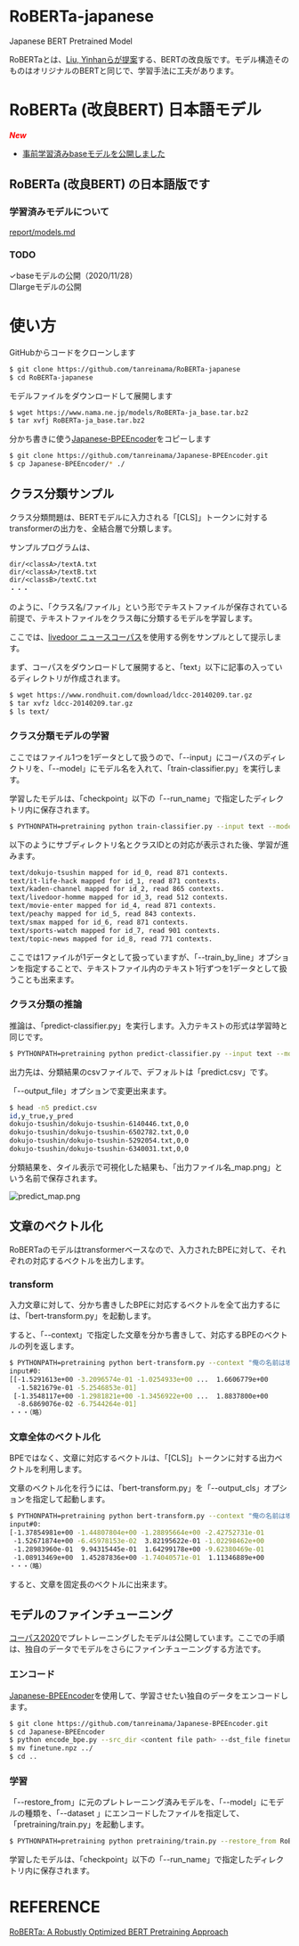 # RoBERTa-japanese

Japanese BERT Pretrained Model

RoBERTaとは、[Liu, Yinhanらが提案](https://arxiv.org/abs/1907.11692)する、BERTの改良版です。モデル構造そのものはオリジナルのBERTと同じで、学習手法に工夫があります。



# RoBERTa (改良BERT)  日本語モデル

***<font color='red'>New</font>***

- [事前学習済みbaseモデルを公開しました](report/models.md)



## RoBERTa (改良BERT) の日本語版です

### 学習済みモデルについて

[report/models.md](report/models.md)

### TODO

✓baseモデルの公開（2020/11/28）<br>□largeモデルの公開<br>



# 使い方



GitHubからコードをクローンします

```sh
$ git clone https://github.com/tanreinama/RoBERTa-japanese
$ cd RoBERTa-japanese
```

モデルファイルをダウンロードして展開します

```sh
$ wget https://www.nama.ne.jp/models/RoBERTa-ja_base.tar.bz2
$ tar xvfj RoBERTa-ja_base.tar.bz2
```

分かち書きに使う[Japanese-BPEEncoder](https://github.com/tanreinama/Japanese-BPEEncoder)をコピーします

```sh
$ git clone https://github.com/tanreinama/Japanese-BPEEncoder.git
$ cp Japanese-BPEEncoder/* ./
```



##  クラス分類サンプル



クラス分類問題は、BERTモデルに入力される「[CLS]」トークンに対するtransformerの出力を、全結合層で分類します。

サンプルプログラムは、

```
dir/<classA>/textA.txt
dir/<classA>/textB.txt
dir/<classB>/textC.txt
・・・
```

のように、「クラス名/ファイル」という形でテキストファイルが保存されている前提で、テキストファイルをクラス毎に分類するモデルを学習します。

ここでは、[livedoor ニュースコーパス](http://www.rondhuit.com/download.html#ldcc)を使用する例をサンプルとして提示します。

まず、コーパスをダウンロードして展開すると、「text」以下に記事の入っているディレクトリが作成されます。

```sh
$ wget https://www.rondhuit.com/download/ldcc-20140209.tar.gz
$ tar xvfz ldcc-20140209.tar.gz
$ ls text/
```

### クラス分類モデルの学習

ここではファイル1つを1データとして扱うので、「--input」にコーパスのディレクトリを、「--model」にモデル名を入れて、「train-classifier.py」を実行します。

学習したモデルは、「checkpoint」以下の「--run_name」で指定したディレクトリ内に保存されます。

```sh
$ PYTHONPATH=pretraining python train-classifier.py --input text --model RoBERTa-ja_base --run_name run_classifier1
```

以下のようにサブディレクトリ名とクラスIDとの対応が表示された後、学習が進みます。

```sh
text/dokujo-tsushin mapped for id_0, read 871 contexts.
text/it-life-hack mapped for id_1, read 871 contexts.
text/kaden-channel mapped for id_2, read 865 contexts.
text/livedoor-homme mapped for id_3, read 512 contexts.
text/movie-enter mapped for id_4, read 871 contexts.
text/peachy mapped for id_5, read 843 contexts.
text/smax mapped for id_6, read 871 contexts.
text/sports-watch mapped for id_7, read 901 contexts.
text/topic-news mapped for id_8, read 771 contexts.
```

ここでは1ファイルが1データとして扱っていますが、「--train_by_line」オプションを指定することで、テキストファイル内のテキスト1行ずつを1データとして扱うことも出来ます。

### クラス分類の推論

推論は、「predict-classifier.py」を実行します。入力テキストの形式は学習時と同じです。

```sh
$ PYTHONPATH=pretraining python predict-classifier.py --input text --model checkpoint/run_classifier1
```

出力先は、分類結果のcsvファイルで、デフォルトは「predict.csv」です。

「--output_file」オプションで変更出来ます。

```sh
$ head -n5 predict.csv
id,y_true,y_pred
dokujo-tsushin/dokujo-tsushin-6140446.txt,0,0
dokujo-tsushin/dokujo-tsushin-6502782.txt,0,0
dokujo-tsushin/dokujo-tsushin-5292054.txt,0,0
dokujo-tsushin/dokujo-tsushin-6340031.txt,0,0
```

分類結果を、タイル表示で可視化した結果も、「出力ファイル名_map.png」という名前で保存されます。

![predict_map.png](predict_map.png)



## 文章のベクトル化



RoBERTaのモデルはtransformerベースなので、入力されたBPEに対して、それぞれの対応するベクトルを出力します。

### transform

入力文章に対して、分かち書きしたBPEに対応するベクトルを全て出力するには、「bert-transform.py」を起動します。

すると、「--context」で指定した文章を分かち書きして、対応するBPEのベクトルの列を返します。

```sh
$ PYTHONPATH=pretraining python bert-transform.py --context "俺の名前は坂本俊之。何処にでもいるサラリーマンだ。" --model checkpoint/run_classifier1
input#0:
[[-1.5291613e+00 -3.2096574e-01 -1.0254933e+00 ...  1.6606779e+00
  -1.5821679e-01 -5.2546853e-01]
 [-1.3548117e+00 -1.2981821e+00 -1.3456922e+00 ...  1.8837800e+00
  -8.6869076e-02 -6.7544264e-01]
・・・（略）
```

### 文章全体のベクトル化

BPEではなく、文章に対応するベクトルは、「[CLS]」トークンに対する出力ベクトルを利用します。

文章のベクトル化を行うには、「bert-transform.py」を「--output_cls」オプションを指定して起動します。

```sh
$ PYTHONPATH=pretraining python bert-transform.py --context "俺の名前は坂本俊之。何処にでもいるサラリーマンだ。" --model checkpoint/run_classifier1 --output_cls
input#0:
[-1.37854981e+00 -1.44807804e+00 -1.28895664e+00 -2.42752731e-01
 -1.52671874e+00 -6.45978153e-02  3.82195622e-01 -1.02298462e+00
 -1.28983960e-01  9.94315445e-01  1.64299178e+00 -9.62380469e-01
 -1.08913469e+00  1.45287836e+00 -1.74040571e-01  1.11346889e+00
・・・（略）
```

すると、文章を固定長のベクトルに出来ます。



##  モデルのファインチューニング



[コーパス2020](https://github.com/tanreinama/gpt2-japanese/blob/master/report/corpus.md)でプレトレーニングしたモデルは公開しています。ここでの手順は、独自のデータでモデルをさらにファインチューニングする方法です。

### エンコード

[Japanese-BPEEncoder](https://github.com/tanreinama/Japanese-BPEEncoder)を使用して、学習させたい独自のデータをエンコードします。

```sh
$ git clone https://github.com/tanreinama/Japanese-BPEEncoder.git
$ cd Japanese-BPEEncoder
$ python encode_bpe.py --src_dir <content file path> --dst_file finetune
$ mv finetune.npz ../
$ cd ..
```

### 学習

「--restore_from」に元のプレトレーニング済みモデルを、「--model」にモデルの種類を、「--dataset 」にエンコードしたファイルを指定して、「pretraining/train.py」を起動します。

```sh
$ PYTHONPATH=pretraining python pretraining/train.py --restore_from RoBERTa-ja_base --model base --dataset funetune.npz --run_name RoBERTa-finetune_run1
```

学習したモデルは、「checkpoint」以下の「--run_name」で指定したディレクトリ内に保存されます。



# REFERENCE

[RoBERTa: A Robustly Optimized BERT Pretraining Approach](https://arxiv.org/abs/1907.11692)
